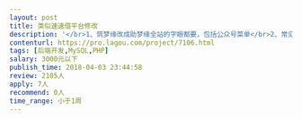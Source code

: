 ```yaml
---                
layout: post       
title: 类似速速借平台修改           
description: '</br>1、筑梦缘改成助梦缘全站的字眼都要，包括公众号菜单</br>2、常见问题那个栏目，速信缘改成助梦缘</br>3、补借条的还款日改成自己调用当天日期</br>4补借条的时候能不能把年利率直接删掉</br>5补借条的那个页面今借到协议改成助梦缘</br>6待还款详情有一个借款协议里面的借款协议点开详情有没有借款人的信息</br>7驳回的功能有问题要修复</br>网站演示http://www.7m82.cn/</br>'     
contenturl: https://pro.lagou.com/project/7106.html      
tags: [后端开发,MySQL,PHP]            
salary: 3000元以下          
publish_time: 2018-04-03 23:44:58         
review: 2105人                   
apply: 7人                   
recommend: 0人                   
time_range: 小于1周              
---                 
```

